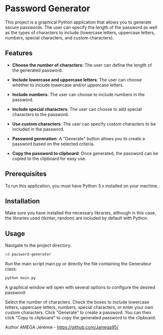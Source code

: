 # Password Generator

This project is a graphical Python application that allows you to generate secure passwords. The user can specify the length of the password as well as the types of characters to include (lowercase letters, uppercase letters, numbers, special characters, and custom characters).

## Features

- **Choose the number of characters**: The user can define the length of the generated password.

- **Include lowercase and uppercase letters**: The user can choose whether to include lowercase and/or uppercase letters.

- **Include numbers**: The user can choose to include numbers in the password.

- **Include special characters**: The user can choose to add special characters to the password.

- **Use custom characters**: The user can specify custom characters to be included in the password.

- **Password generation**: A "Generate" button allows you to create a password based on the selected criteria.

- **Copy the password to clipboard**: Once generated, the password can be copied to the clipboard for easy use.

## Prerequisites

To run this application, you must have Python 3.x installed on your machine.

## Installation

Make sure you have installed the necessary libraries, although in this case, the libraries used (tkinter, random) are included by default with Python.

## Usage

Navigate to the project directory:

```bash
cd password-generator
```

Run the main script main.py or directly the file containing the Generateur class:

```bash
python main.py
```
A graphical window will open with several options to configure the desired password:

Select the number of characters.
Check the boxes to include lowercase letters, uppercase letters, numbers, special characters, or enter your own custom characters.
Click "Generate" to create a password.
You can then click "Copy to clipboard" to copy the generated password to the clipboard.

Author
AMEGA Jérémie - https://github.com/Jamega95/

